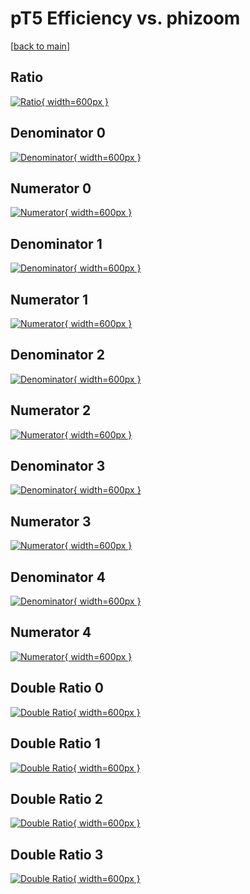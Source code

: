 # pT5 Efficiency vs. phizoom

[[back to main](./)]



## Ratio

[![Ratio](../mtv/var/pT5_loweta_321_1_eff_phizoom.png){ width=600px }](../mtv/var/pT5_loweta_321_1_eff_phizoom.pdf)

## Denominator 0

[![Denominator](../mtv/den/pT5_loweta_321_1_eff_phizoom_den0.png){ width=600px }](../mtv/den/pT5_loweta_321_1_eff_phizoom_den0.pdf)

## Numerator 0

[![Numerator](../mtv/num/pT5_loweta_321_1_eff_phizoom_num0.png){ width=600px }](../mtv/num/pT5_loweta_321_1_eff_phizoom_num0.pdf)

## Denominator 1

[![Denominator](../mtv/den/pT5_loweta_321_1_eff_phizoom_den1.png){ width=600px }](../mtv/den/pT5_loweta_321_1_eff_phizoom_den1.pdf)

## Numerator 1

[![Numerator](../mtv/num/pT5_loweta_321_1_eff_phizoom_num1.png){ width=600px }](../mtv/num/pT5_loweta_321_1_eff_phizoom_num1.pdf)

## Denominator 2

[![Denominator](../mtv/den/pT5_loweta_321_1_eff_phizoom_den2.png){ width=600px }](../mtv/den/pT5_loweta_321_1_eff_phizoom_den2.pdf)

## Numerator 2

[![Numerator](../mtv/num/pT5_loweta_321_1_eff_phizoom_num2.png){ width=600px }](../mtv/num/pT5_loweta_321_1_eff_phizoom_num2.pdf)

## Denominator 3

[![Denominator](../mtv/den/pT5_loweta_321_1_eff_phizoom_den3.png){ width=600px }](../mtv/den/pT5_loweta_321_1_eff_phizoom_den3.pdf)

## Numerator 3

[![Numerator](../mtv/num/pT5_loweta_321_1_eff_phizoom_num3.png){ width=600px }](../mtv/num/pT5_loweta_321_1_eff_phizoom_num3.pdf)

## Denominator 4

[![Denominator](../mtv/den/pT5_loweta_321_1_eff_phizoom_den4.png){ width=600px }](../mtv/den/pT5_loweta_321_1_eff_phizoom_den4.pdf)

## Numerator 4

[![Numerator](../mtv/num/pT5_loweta_321_1_eff_phizoom_num4.png){ width=600px }](../mtv/num/pT5_loweta_321_1_eff_phizoom_num4.pdf)

## Double Ratio 0

[![Double Ratio](../mtv/ratio/pT5_loweta_321_1_eff_phizoom_ratio0.png){ width=600px }](../mtv/ratio/pT5_loweta_321_1_eff_phizoom_ratio0.pdf)

## Double Ratio 1

[![Double Ratio](../mtv/ratio/pT5_loweta_321_1_eff_phizoom_ratio1.png){ width=600px }](../mtv/ratio/pT5_loweta_321_1_eff_phizoom_ratio1.pdf)

## Double Ratio 2

[![Double Ratio](../mtv/ratio/pT5_loweta_321_1_eff_phizoom_ratio2.png){ width=600px }](../mtv/ratio/pT5_loweta_321_1_eff_phizoom_ratio2.pdf)

## Double Ratio 3

[![Double Ratio](../mtv/ratio/pT5_loweta_321_1_eff_phizoom_ratio3.png){ width=600px }](../mtv/ratio/pT5_loweta_321_1_eff_phizoom_ratio3.pdf)


